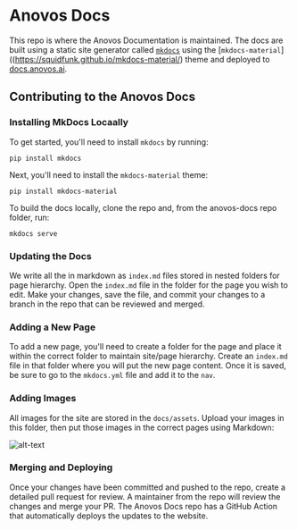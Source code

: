 # Anovos Docs

This repo is where the Anovos Documentation is maintained. The docs are built using a static site generator called  [`mkdocs`](https://github.com/mkdocs/mkdocs) using the [`mkdocs-material`]((https://squidfunk.github.io/mkdocs-material/) theme and deployed to [docs.anovos.ai](https://docs.anovos.ai).

## Contributing to the Anovos Docs

### Installing MkDocs Locaally

To get started, you'll need to install `mkdocs` by running:

`pip install mkdocs`

Next, you'll need to install the `mkdocs-material` theme:

`pip install mkdocs-material`

To build the docs locally, clone the repo and, from the anovos-docs repo folder, run:

`mkdocs serve`

### Updating the Docs

We write all the in markdown as `index.md` files stored in nested folders for page hierarchy. Open the `index.md` file in the folder for the page you wish to edit. Make your changes, save the file, and commit your changes to a branch in the repo that can be reviewed and merged. 

### Adding a New Page

To add a new page, you'll need to create a folder for the page and place it within the correct folder to maintain site/page hierarchy. Create an `index.md` file in that folder where you will put the new page content. Once it is saved, be sure to go to the `mkdocs.yml` file and add it to the `nav`.

### Adding Images

All images for the site are stored in the `docs/assets`. Upload your images in this folder, then put those images in the correct pages using Markdown:

![alt-text](path-to-the-image)

### Merging and Deploying

Once your changes have been committed and pushed to the repo, create a detailed pull request for review. A maintainer from the repo will review the changes and merge your PR. The Anovos Docs repo has a GitHub Action that automatically deploys the updates to the website.

